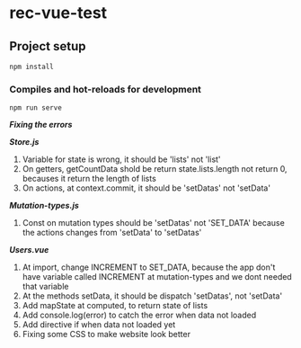 # rec-vue-test

## Project setup
```
npm install
```

### Compiles and hot-reloads for development
```
npm run serve
```
***Fixing the errors***

***Store.js***

1. Variable for state is wrong, it should be 'lists' not 'list'
2. On getters, getCountData shold be return state.lists.length not return 0, becauses it return the length of lists
3. On actions, at context.commit, it should be 'setDatas' not 'setData'

***Mutation-types.js***

1. Const on mutation types should be 'setDatas' not 'SET_DATA' because the actions changes from 'setData' to 'setDatas'

***Users.vue***
1. At import, change INCREMENT to SET_DATA, because the app don't have variable called INCREMENT at mutation-types and we dont needed that variable
2. At the methods setData, it should be dispatch 'setDatas', not 'setData'
3. Add mapState at computed, to return state of lists
4. Add console.log(error) to catch the error when data not loaded
5. Add directive if when data not loaded yet
6. Fixing some CSS to make website look better
